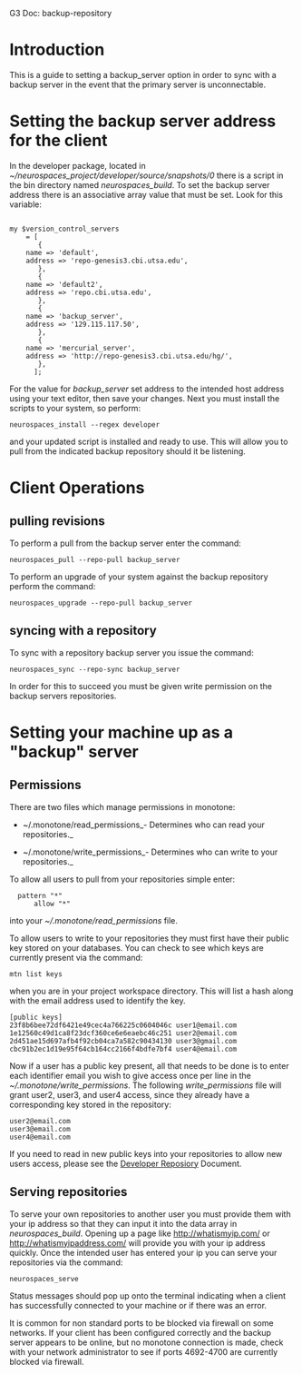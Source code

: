 G3 Doc: backup-repository

# Introduction #

This is a guide to setting a backup\_server option in order to sync with a backup server in the event that the primary server is unconnectable.




# Setting the backup server address for the client #

In the developer package, located in _~/neurospaces\_project/developer/source/snapshots/0_ there is a script in the bin directory named _neurospaces\_build_. To set the backup server address there is an associative array value that must be set. Look for this variable:

```

my $version_control_servers
    = [
       {
	name => 'default',
	address => 'repo-genesis3.cbi.utsa.edu',
       },
       {
	name => 'default2',
	address => 'repo.cbi.utsa.edu',
       },
       {
	name => 'backup_server',
	address => '129.115.117.50',
       },
       {
	name => 'mercurial_server',
	address => 'http://repo-genesis3.cbi.utsa.edu/hg/',
       },
      ];

```

For the value for _backup\_server_ set address to the intended host address using your text editor, then save your changes. Next you must install the scripts to your system, so perform:

```
neurospaces_install --regex developer
```

and your updated script is installed and ready to use. This will allow you to pull from the indicated backup repository should it be listening.


# Client Operations #

## pulling revisions ##

To perform a pull from the backup server enter the command:

```
neurospaces_pull --repo-pull backup_server
```

To perform an upgrade of your system against the backup repository perform the command:

```
neurospaces_upgrade --repo-pull backup_server
```


## syncing with a repository ##

To sync with a repository backup server you issue the command:

```
neurospaces_sync --repo-sync backup_server
```

In order for this to succeed you must be given write permission on the backup servers repositories.


# Setting your machine up as a "backup" server #

## Permissions ##

There are two files which manage permissions in monotone:

  * ~/.monotone/read\_permissions_- Determines who can read your repositories._

  * ~/.monotone/write\_permissions_- Determines who can write to your repositories._

To allow all users to pull from your repositories simple enter:

```
  pattern "*"  
      allow "*"
```

into your _~/.monotone/read\_permissions_ file.

To allow users to write to your repositories they must first have their public key stored on your databases. You can check to see which keys are currently present via the command:

```
mtn list keys
```

when you are in your project workspace directory. This will list a hash along with the email address used to identify the key.

```
[public keys]
23f8b6bee72df6421e49cec4a766225c0604046c user1@email.com
1e12560c49d1ca8f23dcf360ce6e6eaebc46c251 user2@email.com
2d451ae15d697afb4f92cb04ca7a582c90434130 user3@gmail.com
cbc91b2ec1d19e95f64cb164cc2166f4bdfe7bf4 user4@email.com
```

Now if a user has a public key present, all that needs to be done is to enter each identifier email you wish to give access once per line in the _~/.monotone/write\_permissions_. The following _write\_permissions_ file will grant user2, user3, and user4 access, since they already have a corresponding key stored in the repository:

```
user2@email.com
user3@email.com
user4@email.com
```


If you need to read in new public keys into your repositories to allow new users access, please see the [Developer Reposiory](http://genesis-sim.org/userdocs/developer-repository/developer-repository.html) Document.

## Serving repositories ##

To serve your own repositories to another user you must provide them with your ip address so that they can input it into the data array in _neurospaces\_build_. Opening up a page like http://whatismyip.com/ or http://whatismyipaddress.com/ will provide you with your ip address quickly. Once the intended user has entered your ip you can serve your repositories via the command:

```
neurospaces_serve
```

Status messages should pop up onto the terminal indicating when a client has successfully connected to your machine or if there was an error.

It is common for non standard ports to be blocked via firewall on some networks. If your client has been configured correctly and the backup server appears to be online, but no monotone connection is made, check with your network administrator to see if ports 4692-4700 are currently blocked via firewall.
